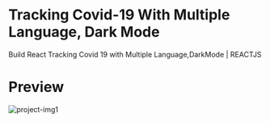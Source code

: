 # Tracking Covid-19 With Multiple Language, Dark Mode

Build React Tracking Covid 19 with Multiple Language,DarkMode | REACTJS


# Preview
![project-img1](https://user-images.githubusercontent.com/86564838/125264824-69534e00-e32e-11eb-8a7a-94de481cdca8.jpg)

